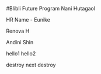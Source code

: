 #Blibli Future Program
Nani Hutagaol

HR Name - Eunike

Renova H

Andini
Shin

hello1
hello2

destroy
next destroy


